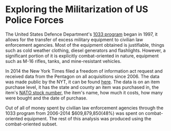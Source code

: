 Exploring the Militarization of US Police Forces
================================================

The United States Defence Department's [1033 program](https://en.wikipedia.org/wiki/1033_program) began in 1997, it allows for the transfer of excess military equipment to civilian law enforcement agencies. Most of the equipment obtained is justifiable, things such as cold weather clothing, diesel generators and flashlights. However, a significant portion of it is explicitly combat-oriented in nature, equipment such as M-16 rifles, tanks, and mine-resistant vehicles.  

In 2014 the New York Times filed a freedom of information act request and received data from the Pentagon on all acquisitions since 2006. The data was made public by the NYT, it can be found [here](https://github.com/TheUpshot/Military-Surplus-Gear). The data is on an item purchase level, it has the state and county an item was purchased in, the item's [NATO stock number](https://en.wikipedia.org/wiki/NATO_Stock_Number), the item's name, how much it costs, how many were bought and the date of purchase.

Out of all of money spent by civilian law enforcement agencies through the 1033 program from 2006-2014 \$609,879,850(48%) was spent on combat-oriented equipment. The rest of this analysis was produced using the combat-oriented subset.


